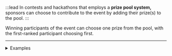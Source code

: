 :::lead
In contests and hackathons that employs a **prize pool system,** sponsors can choose to contribute to the event by adding their prize(s) to the pool.
:::

Winning participants of the event can choose one prize from the pool, with the first-ranked participant choosing first.

---

<details><summary>Examples</summary>

- [Code in the Wind #1](https://showdown.space/events/code-in-the-wind-1/) uses the prize pool system.

    - All prizes are [sponsored](https://showdown.space/events/code-in-the-wind-1/#sponsors). 

- [Code Golf Party](https://showdown.space/events/code-golf-party-1/) uses the prize pool system.

    - All prizes are [sponsored](https://showdown.space/events/code-golf-party-1/#sponsor-details).

- [The Stupid Hackathon Thailand](https://stupidhackth.github.io/) (from the 2nd event onward) uses a modified prize pool system.

    - To keep the event non-competitive, elements of luck are introduced.

        - In the 2nd event, participants picked from [identical-looking cardboards shaped to look like a floppy disk](https://www.facebook.com/creatorsgarten/photos/a.676270959372480/676272576038985). The actual prize is revealed on the other side of the cardboard, basically making it a lucky draw.

        - In the 3rd event, the winner plays a pachinko-style game. At the bottom are the available prize, and the winning participant receives the prize according to where the ball ends up. This adds an element of skill.

        - In the 4th event (virtual), a winning participant can [send a number to the Discord bot to claim a prize](https://user-images.githubusercontent.com/193136/182911848-e5b50f6f-c63c-4344-85da-29b1c5ac917d.png), making it a lucky draw.

        - In the 5th event (virtual), [a spinning wheel](https://www.mikkipastel.com/the-5th-stupid-hackathon-thailand/#:~:text=%E0%B9%84%E0%B8%87%E0%B9%80%E0%B8%99%E0%B8%AD%E0%B8%B0-,%E0%B8%81%E0%B8%B2%E0%B8%A3%E0%B9%80%E0%B8%A5%E0%B8%B7%E0%B8%AD%E0%B8%81%E0%B8%82%E0%B8%AD%E0%B8%87%E0%B8%A3%E0%B8%B2%E0%B8%87%E0%B8%A7%E0%B8%B1%E0%B8%A5,-%E0%B9%80%E0%B8%9B%E0%B9%87%E0%B8%99%E0%B8%81%E0%B8%B2%E0%B8%A3%E0%B8%AB%E0%B8%A1%E0%B8%B8%E0%B8%99%E0%B8%A7%E0%B8%87) is used to determine the prize for each winning team.

        - In the 6th event, [a 2d grid is projected onto a carpet on the floor](https://blog.rayriffy.com/engineering-behind-sht6#:~:text=Hackathon%3A%20Reward%20distribution). Each grid cell corresponds to a prize. Each winning participant is asked to throw an object onto the carpet, and receives the prize based on which cell the object landed on. This re-introduced the elements of skill into the lucky draw.

        - In the 7th event, [prizes are randomly scattered on a virtual 2d board](https://web.facebook.com/rayriffy/posts/pfbid0AocbSpXibYMjiU1vBzeHDkE1hMygRY5cEF9Tydw1G5UGqNZykcpy1P7bJNVmJgWSl). Each participant holds down a button to place their character on the board, which picks the prize closest to them.

</details>